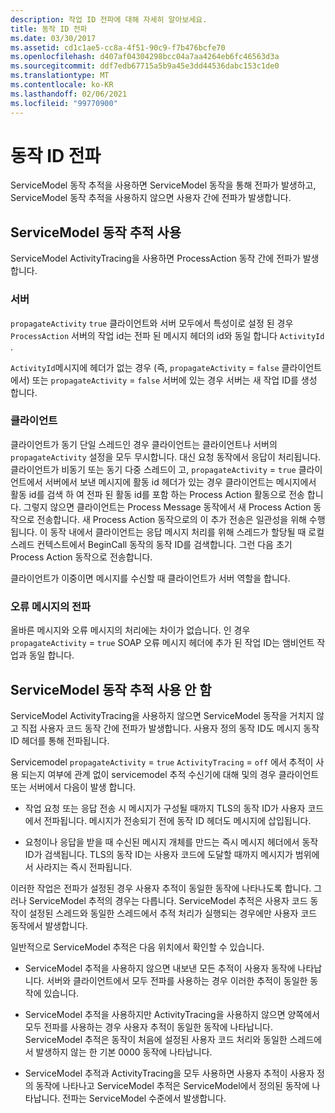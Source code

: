 ```yaml
---
description: 작업 ID 전파에 대해 자세히 알아보세요.
title: 동작 ID 전파
ms.date: 03/30/2017
ms.assetid: cd1c1ae5-cc8a-4f51-90c9-f7b476bcfe70
ms.openlocfilehash: d407af04304298bcc04a7aa4264eb6fc46563d3a
ms.sourcegitcommit: ddf7edb67715a5b9a45e3dd44536dabc153c1de0
ms.translationtype: MT
ms.contentlocale: ko-KR
ms.lasthandoff: 02/06/2021
ms.locfileid: "99770900"
---
```

# <a name="activity-id-propagation"></a>동작 ID 전파

ServiceModel 동작 추적을 사용하면 ServiceModel 동작을 통해 전파가 발생하고, ServiceModel 동작 추적을 사용하지 않으면 사용자 간에 전파가 발생합니다.  
  
## <a name="servicemodel-activity-tracing-is-enabled"></a>ServiceModel 동작 추적 사용  

 ServiceModel ActivityTracing을 사용하면 ProcessAction 동작 간에 전파가 발생합니다.  
  
### <a name="server"></a>서버  

 `propagateActivity` `true` 클라이언트와 서버 모두에서 특성이로 설정 된 경우 `ProcessAction` 서버의 작업 id는 전파 된 메시지 헤더의 id와 동일 합니다 `ActivityId` .  
  
 `ActivityId`메시지에 헤더가 없는 경우 (즉, `propagateActivity` = `false` 클라이언트에서) 또는 `propagateActivity` = `false` 서버에 있는 경우 서버는 새 작업 ID를 생성 합니다.  
  
### <a name="client"></a>클라이언트  

 클라이언트가 동기 단일 스레드인 경우 클라이언트는 클라이언트나 서버의 `propagateActivity` 설정을 모두 무시합니다. 대신 요청 동작에서 응답이 처리됩니다. 클라이언트가 비동기 또는 동기 다중 스레드이 고, `propagateActivity` = `true` 클라이언트에서 서버에서 보낸 메시지에 활동 id 헤더가 있는 경우 클라이언트는 메시지에서 활동 id를 검색 하 여 전파 된 활동 id를 포함 하는 Process Action 활동으로 전송 합니다. 그렇지 않으면 클라이언트는 Process Message 동작에서 새 Process Action 동작으로 전송합니다. 새 Process Action 동작으로의 이 추가 전송은 일관성을 위해 수행됩니다. 이 동작 내에서 클라이언트는 응답 메시지 처리를 위해 스레드가 할당될 때 로컬 스레드 컨텍스트에서 BeginCall 동작의 동작 ID를 검색합니다. 그런 다음 초기 Process Action 동작으로 전송합니다.  
  
 클라이언트가 이중이면 메시지를 수신할 때 클라이언트가 서버 역할을 합니다.  
  
### <a name="propagation-in-fault-messages"></a>오류 메시지의 전파  

 올바른 메시지와 오류 메시지의 처리에는 차이가 없습니다. 인 경우 `propagateActivity` = `true` SOAP 오류 메시지 헤더에 추가 된 작업 ID는 앰비언트 작업과 동일 합니다.  
  
## <a name="servicemodel-activity-tracing-is-disabled"></a>ServiceModel 동작 추적 사용 안 함  

 ServiceModel ActivityTracing을 사용하지 않으면 ServiceModel 동작을 거치지 않고 직접 사용자 코드 동작 간에 전파가 발생합니다. 사용자 정의 동작 ID도 메시지 동작 ID 헤더를 통해 전파됩니다.  
  
 Servicemodel `propagateActivity` = `true` `ActivityTracing` = `off` 에서 추적이 사용 되는지 여부에 관계 없이 servicemodel 추적 수신기에 대해 및의 경우 클라이언트 또는 서버에서 다음이 발생 합니다.  
  
- 작업 요청 또는 응답 전송 시 메시지가 구성될 때까지 TLS의 동작 ID가 사용자 코드에서 전파됩니다. 메시지가 전송되기 전에 동작 ID 헤더도 메시지에 삽입됩니다.  
  
- 요청이나 응답을 받을 때 수신된 메시지 개체를 만드는 즉시 메시지 헤더에서 동작 ID가 검색됩니다. TLS의 동작 ID는 사용자 코드에 도달할 때까지 메시지가 범위에서 사라지는 즉시 전파됩니다.  
  
 이러한 작업은 전파가 설정된 경우 사용자 추적이 동일한 동작에 나타나도록 합니다. 그러나 ServiceModel 추적의 경우는 다릅니다. ServiceModel 추적은 사용자 코드 동작이 설정된 스레드와 동일한 스레드에서 추적 처리가 실행되는 경우에만 사용자 코드 동작에서 발생합니다.  
  
 일반적으로 ServiceModel 추적은 다음 위치에서 확인할 수 있습니다.  
  
- ServiceModel 추적을 사용하지 않으면 내보낸 모든 추적이 사용자 동작에 나타납니다. 서버와 클라이언트에서 모두 전파를 사용하는 경우 이러한 추적이 동일한 동작에 있습니다.  
  
- ServiceModel 추적을 사용하지만 ActivityTracing을 사용하지 않으면 양쪽에서 모두 전파를 사용하는 경우 사용자 추적이 동일한 동작에 나타납니다. ServiceModel 추적은 동작이 처음에 설정된 사용자 코드 처리와 동일한 스레드에서 발생하지 않는 한 기본 0000 동작에 나타납니다.  
  
- ServiceModel 추적과 ActivityTracing을 모두 사용하면 사용자 추적이 사용자 정의 동작에 나타나고 ServiceModel 추적은 ServiceModel에서 정의된 동작에 나타납니다. 전파는 ServiceModel 수준에서 발생합니다.
